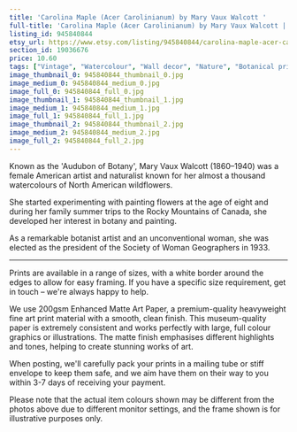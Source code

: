```yaml
---
title: 'Carolina Maple (Acer Carolinianum) by Mary Vaux Walcott '
full-title: 'Carolina Maple (Acer Carolinianum) by Mary Vaux Walcott | Vintage botanical watercolour illustration | Home decor | Giclée print'
listing_id: 945840844
etsy_url: https://www.etsy.com/listing/945840844/carolina-maple-acer-carolinianum-by-mary?utm_source=site&utm_medium=api&utm_campaign=api
section_id: 19036676
price: 10.60
tags: ["Vintage", "Watercolour", "Wall decor", "Nature", "Botanical print", "Plant lovers gift", "Plant illustration", "Cottage decor", "Flower art print", "Cottage", "Mary Vaux Walcott", "Botany poster", "Carolina Maple"]
image_thumbnail_0: 945840844_thumbnail_0.jpg
image_medium_0: 945840844_medium_0.jpg
image_full_0: 945840844_full_0.jpg
image_thumbnail_1: 945840844_thumbnail_1.jpg
image_medium_1: 945840844_medium_1.jpg
image_full_1: 945840844_full_1.jpg
image_thumbnail_2: 945840844_thumbnail_2.jpg
image_medium_2: 945840844_medium_2.jpg
image_full_2: 945840844_full_2.jpg
---
```

Known as the &#39;Audubon of Botany&#39;, Mary Vaux Walcott (1860–1940) was a female American artist and naturalist known for her almost a thousand watercolours of North American wildflowers. 

She started experimenting with painting flowers at the age of eight and during her family summer trips to the Rocky Mountains of Canada, she developed her interest in botany and painting.

As a remarkable botanist artist and an unconventional woman, she was elected as the president of the Society of Woman Geographers in 1933.

----

Prints are available in a range of sizes, with a white border around the edges to allow for easy framing. If you have a specific size requirement, get in touch – we&#39;re always happy to help.

We use 200gsm Enhanced Matte Art Paper, a premium-quality heavyweight fine art print material with a smooth, clean finish. This museum-quality paper is extremely consistent and works perfectly with large, full colour graphics or illustrations. The matte finish emphasises different highlights and tones, helping to create stunning works of art.

When posting, we&#39;ll carefully pack your prints in a mailing tube or stiff envelope to keep them safe, and we aim have them on their way to you within 3-7 days of receiving your payment.

Please note that the actual item colours shown may be different from the photos above due to different monitor settings, and the frame shown is for illustrative purposes only.

